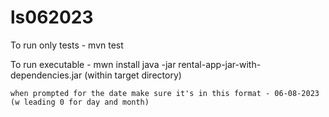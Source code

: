 # ls062023

To run only tests -
    mvn test

To run executable -
    mwn install
    java -jar rental-app-jar-with-dependencies.jar   (within target directory)

    when prompted for the date make sure it's in this format - 06-08-2023 (w leading 0 for day and month)

    
